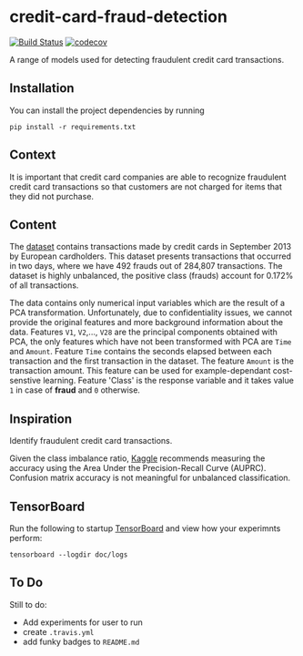 # credit-card-fraud-detection
[![Build Status](https://travis-ci.com/brownc1995/credit-card-fraud-detection.svg?branch=master)](https://travis-ci.com/brownc1995/credit-card-fraud-detection)
[![codecov](https://codecov.io/gh/brownc1995/credit-card-fraud-detection/branch/master/graph/badge.svg)](https://codecov.io/gh/brownc1995/credit-card-fraud-detection)

A range of models used for detecting fraudulent credit card 
transactions.

## Installation

You can install the project dependencies by running

```shell script
pip install -r requirements.txt
```

## Context
It is important that credit card companies are able to recognize 
fraudulent credit card transactions so that customers are not 
charged for items that they did not purchase.

## Content
The [dataset](sample/data) contains transactions made by credit cards in 
September 2013 by European cardholders. This dataset presents 
transactions that occurred in two days, where we have 492 frauds 
out of 284,807 transactions. The dataset is highly unbalanced, 
the positive class (frauds) account for 0.172% of all transactions.

The data contains only numerical input variables which are the result
of a PCA transformation. Unfortunately, due to confidentiality 
issues, we cannot provide the original features and more 
background information about the data. Features `V1`, `V2`,..., 
`V28` are the principal components obtained with PCA, the only 
features which have not been transformed with PCA are `Time` 
and `Amount`. Feature `Time` contains the seconds elapsed between 
each transaction and the first transaction in the dataset. The 
feature `Amount` is the transaction amount. This feature can be 
used for example-dependant cost-senstive learning. Feature 'Class'
is the response variable and it takes value `1` in case of __fraud__ 
and `0` otherwise.

## Inspiration
Identify fraudulent credit card transactions.

Given the class imbalance ratio, [Kaggle](https://www.kaggle.com/mlg-ulb/creditcardfraud) 
recommends measuring the 
accuracy using the Area Under the Precision-Recall Curve (AUPRC). 
Confusion matrix accuracy is not meaningful for unbalanced 
classification.

## TensorBoard
Run the following to startup [TensorBoard](https://www.tensorflow.org/tensorboard) and view how your 
experimnts perform:
```shell script
tensorboard --logdir doc/logs
``` 

## To Do
Still to do:
- Add experiments for user to run
- create `.travis.yml`
- add funky badges to `README.md`
